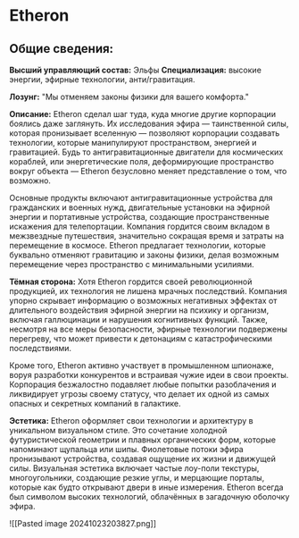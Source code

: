 # **Etheron**
## Общие сведения:

**Высший управляющий состав:** Эльфы
**Специализация:** высокие энергии, эфирные технологии, анти/гравитация.

**Лозунг:** "Мы отменяем законы физики для вашего комфорта."

**Описание:** Etheron сделал шаг туда, куда многие другие корпорации боялись даже заглянуть. Их исследования эфира — таинственной силы, которая пронизывает вселенную — позволяют корпорации создавать технологии, которые манипулируют пространством, энергией и гравитацией. Будь то антигравитационные двигатели для космических кораблей, или энергетические поля, деформирующие пространство вокруг объекта — Etheron безусловно меняет представление о том, что возможно.

Основные продукты включают антигравитационные устройства для гражданских и военных нужд, двигательные установки на эфирной энергии и портативные устройства, создающие пространственные искажения для телепортации. Компания гордится своим вкладом в межзвездные путешествия, значительно сокращая время и затраты на перемещение в космосе. Etheron предлагает технологии, которые буквально отменяют гравитацию и законы физики, делая возможным перемещение через пространство с минимальными усилиями.

**Тёмная сторона:** Хотя Etheron гордится своей революционной продукцией, их технология не лишена мрачных последствий. Компания упорно скрывает информацию о возможных негативных эффектах от длительного воздействия эфирной энергии на психику и организм, включая галлюцинации и нарушения когнитивных функций. Также, несмотря на все меры безопасности, эфирные технологии подвержены перегреву, что может привести к детонациям с катастрофическими последствиями.

Кроме того, Etheron активно участвует в промышленном шпионаже, воруя разработки конкурентов и встраивая чужие идеи в свои проекты. Корпорация безжалостно подавляет любые попытки разоблачения и ликвидирует угрозы своему статусу, что делает их одной из самых опасных и секретных компаний в галактике.

**Эстетика:** Etheron оформляет свои технологии и архитектуру в уникальном визуальном стиле. Это сочетание холодной футуристической геометрии и плавных органических форм, которые напоминают щупальца или шипы. Фиолетовые потоки эфира пронизывают устройства, создавая ощущение их жизни и движущей силы. Визуальная эстетика включает частые лоу-поли текстуры, многоугольники, создающие резкие углы, и мерцающие порталы, которые как будто открывают двери в иные измерения. Etheron всегда был символом высоких технологий, облачённых в загадочную оболочку эфира.

![[Pasted image 20241023203827.png]]